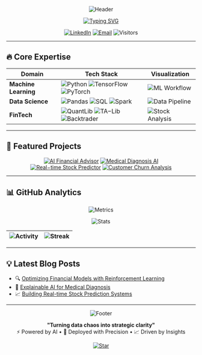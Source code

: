 <div align="center">
  
  ![Header](https://github.com/yashhackz360/yashhackz360/blob/main/assets/ai-brain-banner.gif)  <!-- Replace with your own banner -->
  
  [![Typing SVG](https://readme-typing-svg.herokuapp.com?font=Roboto+Condensed&size=28&duration=4000&pause=500&color=00F7FF&center=true&vCenter=true&width=800&lines=Yashwanth+Sai+Kasarabada;ML+Engineer+%7C+FinTech+Data+Scientist+%7C+AI+Developer;From+Raw+Data+to+Production−Ready+AI)](https://git.io/typing-svg)
  
  [![LinkedIn](https://img.shields.io/badge/LinkedIn-Connect%20Professionally-%230077B5?style=for-the-badge&logo=linkedin)](https://www.linkedin.com/in/yashwanth-sai-kasarabada-ba4265258/)
  [![Email](https://img.shields.io/badge/Email-Contact%20Me-%23D14836?style=for-the-badge&logo=gmail)](mailto:yashwanthkasarabada@gmail.com)
  ![Visitors](https://komarev.com/ghpvc/?username=yashhackz360&label=PROFILE+VIEWS&color=0066ff&style=for-the-badge)

</div>

---

## 🔥 **Core Expertise** 

<div align="center">
  
  | **Domain**          | **Tech Stack** | **Visualization** |
  |---------------------|---------------|-------------------|
  | **Machine Learning** | ![Python](https://img.shields.io/badge/Python-Expert-%233776AB?logo=python) ![TensorFlow](https://img.shields.io/badge/TensorFlow-Pro-%23FF6F00?logo=tensorflow) ![PyTorch](https://img.shields.io/badge/PyTorch-Pro-%23EE4C2C?logo=pytorch) | ![ML Workflow](https://github.com/yashhackz360/yashhackz360/blob/main/assets/ml-workflow.gif) |
  | **Data Science**    | ![Pandas](https://img.shields.io/badge/Pandas-Advanced-%23150458?logo=pandas) ![SQL](https://img.shields.io/badge/SQL-Expert-%234479A1?logo=mysql) ![Spark](https://img.shields.io/badge/Spark-Intermediate-%23E25A1C?logo=apachespark) | ![Data Pipeline](https://github.com/yashhackz360/yashhackz360/blob/main/assets/data-pipeline.gif) |
  | **FinTech**         | ![QuantLib](https://img.shields.io/badge/QuantLib-Learning-%2300599C?logo=cplusplus) ![TA−Lib](https://img.shields.io/badge/TA−Lib-Intermediate-%230077B5) ![Backtrader](https://img.shields.io/badge/Backtrader-Intermediate-%230077B5) | ![Stock Analysis](https://github.com/yashhackz360/yashhackz360/blob/main/assets/stock-chart.gif) |

</div>

---

## 🚀 **Featured Projects**

<div align="center">

  [![AI Financial Advisor](https://github-readme-stats.vercel.app/api/pin/?username=yashhackz360&repo=ai-financial-advisor&theme=radical&show_owner=true)](https://github.com/yashhackz360/ai-financial-advisor)
  [![Medical Diagnosis AI](https://github-readme-stats.vercel.app/api/pin/?username=yashhackz360&repo=medical-diagnosis-ai&theme=radical&show_owner=true)](https://github.com/yashhackz360/medical-diagnosis-ai)  
  [![Real−time Stock Predictor](https://github-readme-stats.vercel.app/api/pin/?username=yashhackz360&repo=stock-predictor&theme=radical&show_owner=true)](https://github.com/yashhackz360/stock-predictor)
  [![Customer Churn Analysis](https://github-readme-stats.vercel.app/api/pin/?username=yashhackz360&repo=customer-churn-analysis&theme=radical&show_owner=true)](https://github.com/yashhackz360/customer-churn-analysis)

</div>

---

## 📊 **GitHub Analytics**

<div align="center">

  ![Metrics](https://metrics.lecoq.io/yashhackz360?template=terminal&base=header%2C%20activity%2C%20community%2C%20repositories%2C%20metadata&base.indepth=false&base.hireable=false&base.skip=false&config.timezone=Asia%2FKolkata)
  
  ![Stats](https://github-profile-summary-cards.vercel.app/api/cards/profile-details?username=yashhackz360&theme=github_dark)
  
  | ![Activity](https://github-readme-activity-graph.vercel.app/graph?username=yashhackz360&theme=github-compact) | ![Streak](https://github-readme-streak-stats.herokuapp.com/?user=yashhackz360&theme=blueberry_duo) |
  |-------------------------------------------------------------------------------------------------------------|---------------------------------------------------------------------------------------------------|

</div>

---

## 💡 **Latest Blog Posts**  <!-- If you have a blog -->

- 🔍 [Optimizing Financial Models with Reinforcement Learning](https://medium.com/@yashwanthkasarabada)
- 🏥 [Explainable AI for Medical Diagnosis](https://medium.com/@yashwanthkasarabada)
- 📈 [Building Real-time Stock Prediction Systems](https://medium.com/@yashwanthkasarabada)

---

<div align="center">
  
  ![Footer](https://github.com/yashhackz360/yashhackz360/blob/main/assets/digital-brain-footer.gif)  <!-- Animated footer -->
  
  **"Turning data chaos into strategic clarity"**  
  ⚡ Powered by AI • 🚀 Deployed with Precision • 📈 Driven by Insights
  
  [![Star](https://img.shields.io/github/stars/yashhackz360?label=If%20You%20Like%20My%20Work%2C%20Consider%20a%20⭐&style=social)](https://github.com/yashhackz360)

</div>
